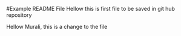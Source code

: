 #Example README File
Hellow this is first file to be saved in git hub repository

Hellow Murali, this is a change to the file

